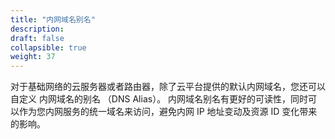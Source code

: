 ```yaml
---
title: "内网域名别名"
description: 
draft: false
collapsible: true
weight: 37
---
```


对于基础网络的云服务器或者路由器，除了云平台提供的默认内网域名，您还可以自定义 内网域名的别名 （DNS Alias）。 内网域名别名有更好的可读性，同时可以作为您内网服务的统一域名来访问，避免内网 IP 地址变动及资源 ID 变化带来的影响。
